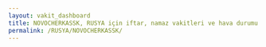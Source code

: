 ```yaml
---
layout: vakit_dashboard
title: NOVOCHERKASSK, RUSYA için iftar, namaz vakitleri ve hava durumu - ilçe/eyalet seç
permalink: /RUSYA/NOVOCHERKASSK/
---
```


<script type="text/javascript">
  var GLOBAL_COUNTRY = 'RUSYA';
  var GLOBAL_CITY = 'NOVOCHERKASSK';
  var GLOBAL_STATE = '';
  var lat = 72;
  var lon = 21;
</script>
